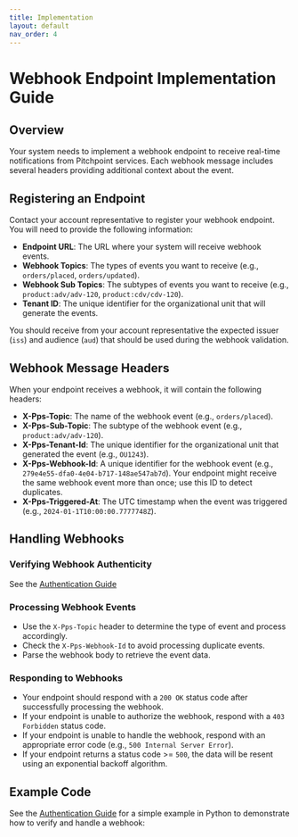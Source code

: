 ```yaml
---
title: Implementation
layout: default
nav_order: 4
---
```


# Webhook Endpoint Implementation Guide

## Overview
Your system needs to implement a webhook endpoint to receive real-time notifications from Pitchpoint services. Each webhook message includes several headers providing additional context about the event.

## Registering an Endpoint
Contact your account representative to register your webhook endpoint. You will need to provide the following information:
- **Endpoint URL**: The URL where your system will receive webhook events.
- **Webhook Topics**: The types of events you want to receive (e.g., `orders/placed`, `orders/updated`).
- **Webhook Sub Topics**: The subtypes of events you want to receive (e.g., `product:adv/adv-120`, `product:cdv/cdv-120`).
- **Tenant ID**: The unique identifier for the organizational unit that will generate the events.

You should receive from your account representative the expected issuer (`iss`) and audience (`aud`) that should be used during the webhook validation.

## Webhook Message Headers
When your endpoint receives a webhook, it will contain the following headers:

- **X-Pps-Topic**: The name of the webhook event (e.g., `orders/placed`).
- **X-Pps-Sub-Topic**: The subtype of the webhook event (e.g., `product:adv/adv-120`).
- **X-Pps-Tenant-Id**: The unique identifier for the organizational unit that generated the event (e.g., `OU1243`).
- **X-Pps-Webhook-Id**: A unique identifier for the webhook event (e.g., `279e4e55-dfa0-4e04-b717-148ae547ab7d`). Your endpoint might receive the same webhook event more than once; use this ID to detect duplicates.
- **X-Pps-Triggered-At**: The UTC timestamp when the event was triggered (e.g., `2024-01-1T10:00:00.7777748Z`).

## Handling Webhooks
### Verifying Webhook Authenticity
See the [Authentication Guide](/webhooks/authentication)

### Processing Webhook Events
- Use the `X-Pps-Topic` header to determine the type of event and process accordingly.
- Check the `X-Pps-Webhook-Id` to avoid processing duplicate events.
- Parse the webhook body to retrieve the event data.

### Responding to Webhooks
- Your endpoint should respond with a `200 OK` status code after successfully processing the webhook.
- If your endpoint is unable to authorize the webhook, respond with a `403 Forbidden` status code.
- If your endpoint is unable to handle the webhook, respond with an appropriate error code (e.g., `500 Internal Server Error`).
- If your endpoint returns a status code >= `500`, the data will be resent using an exponential backoff algorithm.

## Example Code
See the [Authentication Guide](/webhooks/authentication) for a simple example in Python to demonstrate how to verify and handle a webhook:


